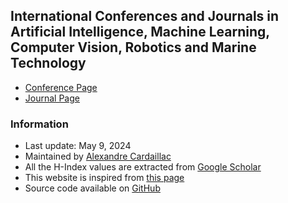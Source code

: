 ## International Conferences and Journals in Artificial Intelligence, Machine Learning, Computer Vision, Robotics and Marine Technology
* [Conference Page](https://alexcardaillac.github.io/top_conferences/conferences.html)
* [Journal Page](https://alexcardaillac.github.io/top_conferences/journals.html)

### Information
* Last update: May 9, 2024
* Maintained by [Alexandre Cardaillac](https://www.sydney.edu.au/engineering/about/our-people/academic-staff/alexandre-cardaillac.html)
* All the H-Index values are extracted from [Google Scholar](https://scholar.google.com/citations?view_op=top_venues&hl=en)
* This website is inspired from [this page](https://jackietseng.github.io/conference_call_for_paper/conferences.html)
* Source code available on [GitHub](https://github.com/AlexCardaillac/top_conferences)